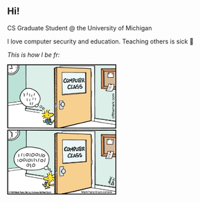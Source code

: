 ## Hi! 

CS Graduate Student @ the University of Michigan

I love computer security and education. Teaching others is sick 🤘

<i>This is how I be fr:</i>

<img src="resources/woodstock_computer.webp" style="max-height:50%;max-width:50%;">

